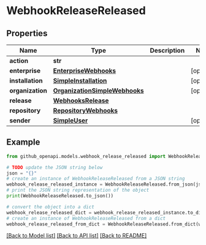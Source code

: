 # WebhookReleaseReleased


## Properties

Name | Type | Description | Notes
------------ | ------------- | ------------- | -------------
**action** | **str** |  | 
**enterprise** | [**EnterpriseWebhooks**](EnterpriseWebhooks.md) |  | [optional] 
**installation** | [**SimpleInstallation**](SimpleInstallation.md) |  | [optional] 
**organization** | [**OrganizationSimpleWebhooks**](OrganizationSimpleWebhooks.md) |  | [optional] 
**release** | [**WebhooksRelease**](WebhooksRelease.md) |  | 
**repository** | [**RepositoryWebhooks**](RepositoryWebhooks.md) |  | 
**sender** | [**SimpleUser**](SimpleUser.md) |  | [optional] 

## Example

```python
from github_openapi.models.webhook_release_released import WebhookReleaseReleased

# TODO update the JSON string below
json = "{}"
# create an instance of WebhookReleaseReleased from a JSON string
webhook_release_released_instance = WebhookReleaseReleased.from_json(json)
# print the JSON string representation of the object
print(WebhookReleaseReleased.to_json())

# convert the object into a dict
webhook_release_released_dict = webhook_release_released_instance.to_dict()
# create an instance of WebhookReleaseReleased from a dict
webhook_release_released_from_dict = WebhookReleaseReleased.from_dict(webhook_release_released_dict)
```
[[Back to Model list]](../README.md#documentation-for-models) [[Back to API list]](../README.md#documentation-for-api-endpoints) [[Back to README]](../README.md)


